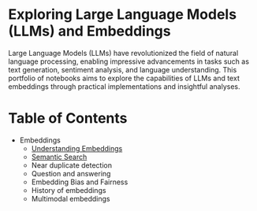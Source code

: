 # Exploring Large Language Models (LLMs) and Embeddings
Large Language Models (LLMs) have revolutionized the field of natural language processing, enabling impressive advancements in tasks such as text generation, sentiment analysis, and language understanding. This portfolio of notebooks aims to explore the capabilities of LLMs and text embeddings through practical implementations and insightful analyses.

# Table of Contents
- Embeddings
  - [Understanding Embeddings](https://github.com/RyanCodrai/llm-cookbook/blob/main/embedding_notebooks/Understanding%20embeddings.ipynb)
  - [Semantic Search](https://github.com/RyanCodrai/llm-cookbook/blob/main/embedding_notebooks/Semantic%20search.ipynb)
  - Near duplicate detection
  - Question and answering
  - Embedding Bias and Fairness
  - History of embeddings
  - Multimodal embeddings
